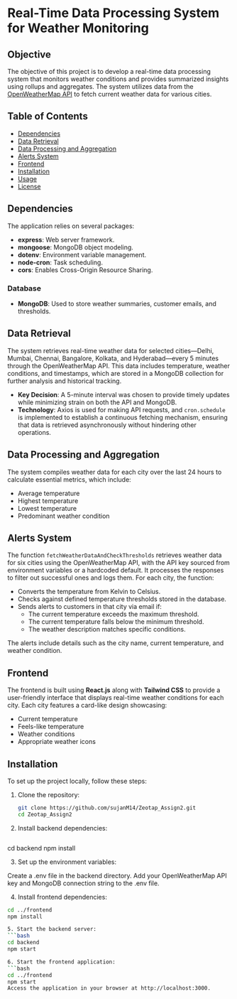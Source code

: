 # Real-Time Data Processing System for Weather Monitoring

## Objective
The objective of this project is to develop a real-time data processing system that monitors weather conditions and provides summarized insights using rollups and aggregates. The system utilizes data from the [OpenWeatherMap API](https://openweathermap.org/) to fetch current weather data for various cities.

## Table of Contents
- [Dependencies](#dependencies)
- [Data Retrieval](#data-retrieval)
- [Data Processing and Aggregation](#data-processing-and-aggregation)
- [Alerts System](#alerts-system)
- [Frontend](#frontend)
- [Installation](#installation)
- [Usage](#usage)
- [License](#license)

## Dependencies
The application relies on several packages:
- **express**: Web server framework.
- **mongoose**: MongoDB object modeling.
- **dotenv**: Environment variable management.
- **node-cron**: Task scheduling.
- **cors**: Enables Cross-Origin Resource Sharing.

### Database
- **MongoDB**: Used to store weather summaries, customer emails, and thresholds.

## Data Retrieval
The system retrieves real-time weather data for selected cities—Delhi, Mumbai, Chennai, Bangalore, Kolkata, and Hyderabad—every 5 minutes through the OpenWeatherMap API. This data includes temperature, weather conditions, and timestamps, which are stored in a MongoDB collection for further analysis and historical tracking.
- **Key Decision**: A 5-minute interval was chosen to provide timely updates while minimizing strain on both the API and MongoDB.
- **Technology**: Axios is used for making API requests, and `cron.schedule` is implemented to establish a continuous fetching mechanism, ensuring that data is retrieved asynchronously without hindering other operations.

## Data Processing and Aggregation
The system compiles weather data for each city over the last 24 hours to calculate essential metrics, which include:
- Average temperature
- Highest temperature
- Lowest temperature
- Predominant weather condition

## Alerts System
The function `fetchWeatherDataAndCheckThresholds` retrieves weather data for six cities using the OpenWeatherMap API, with the API key sourced from environment variables or a hardcoded default. It processes the responses to filter out successful ones and logs them. For each city, the function:
- Converts the temperature from Kelvin to Celsius.
- Checks against defined temperature thresholds stored in the database.
- Sends alerts to customers in that city via email if:
  - The current temperature exceeds the maximum threshold.
  - The current temperature falls below the minimum threshold.
  - The weather description matches specific conditions.

The alerts include details such as the city name, current temperature, and weather condition.

## Frontend
The frontend is built using **React.js** along with **Tailwind CSS** to provide a user-friendly interface that displays real-time weather conditions for each city. Each city features a card-like design showcasing:
- Current temperature
- Feels-like temperature
- Weather conditions
- Appropriate weather icons

## Installation
To set up the project locally, follow these steps:

1. Clone the repository:
   ```bash
   git clone https://github.com/sujanM14/Zeotap_Assign2.git
   cd Zeotap_Assign2
2. Install backend dependencies:
    ```bash
cd backend
npm install

3. Set up the environment variables:

Create a .env file in the backend directory.
Add your OpenWeatherMap API key and MongoDB connection string to the .env file.

4. Install frontend dependencies:
 ```bash
cd ../frontend
npm install

5. Start the backend server:
 ```bash
cd backend
npm start

6. Start the frontend application:
 ```bash
cd ../frontend
npm start
Access the application in your browser at http://localhost:3000.
